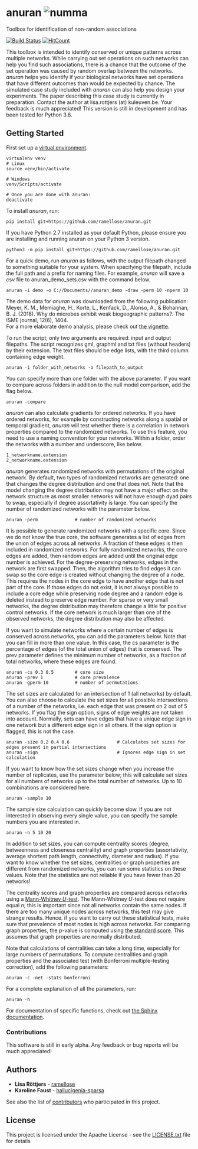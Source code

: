 # anuran ![numma](https://github.com/ramellose/anuran/blob/master/anuran.png)
Toolbox for identification of non-random associations

[![Build Status](https://travis-ci.com/ramellose/anuran.svg?token=9mhqeTh13MErxyrk5zR8&branch=master)](https://travis-ci.com/ramellose/anuran)
[![HitCount](http://hits.dwyl.com/ramellose/anuran.svg)](http://hits.dwyl.com/ramellose/anuran)

This toolbox is intended to identify conserved or unique patterns across multiple networks.
While carrying out set operations on such networks can help you find such associations,
there is a chance that the outcome of the set operation was caused by random overlap between the networks.
_anuran_ helps you identify if your biological networks have set operations that have different outcomes than would be expected by chance.
The simulated case study included with _anuran_ can also help you design your experiments. The paper describing this case study is currently in preparation.
Contact the author at lisa.rottjers (at) kuleuven.be. Your feedback is much appreciated!
This version is still in development and has been tested for Python 3.6.

## Getting Started

First set up a [virtual environment](https://docs.python-guide.org/dev/virtualenvs/).
```
virtualenv venv
# Linux
source venv/bin/activate

# Windows
venv/Scripts/activate

# Once you are done with anuran:
deactivate
```

To install _anuran_, run:
```
pip install git+https://github.com/ramellose/anuran.git
```

If you have Python 2.7 installed as your default Python, please ensure you are installing and running anuran on your Python 3 version.
```
python3 -m pip install git+https://github.com/ramellose/anuran.git
```
For a quick demo, run _anuran_ as follows, with the output filepath changed to something suitable for your system.
When specifying the filepath, include the full path and a prefix for naming files.
For example, _anuran_ will save a csv file to anuran_demo_sets.csv with the command below.

```
anuran -i demo -o C://Documents//anuran_demo -draw -perm 10 -nperm 10
```

The demo data for _anuran_ was downloaded from the following publication: <br />
Meyer, K. M., Memiaghe, H., Korte, L., Kenfack, D., Alonso, A., & Bohannan, B. J. (2018).
Why do microbes exhibit weak biogeographic patterns?. The ISME journal, 12(6), 1404. <br />
For a more elaborate demo analysis, please check out [the vignette](https://ramellose.github.io/anuran/demo_anuran.html).

To run the script, only two arguments are required: input and output filepaths.
The script recognizes gml, graphml and txt files (without headers) by their extension.
The text files should be edge lists, with the third column containing edge weight.
```
anuran -i folder_with_networks -o filepath_to_output
```

You can specify more than one folder with the above parameter. If you want to compare across folders in addition to the
null model comparison, add the flag below.
```
anuran -compare
```

_anuran_ can also calculate gradients for ordered networks.
If you have ordered networks, for example by constructing networks along a spatial or temporal gradient, _anuran_ will test whether
there is a correlation in network properties compared to the randomized networks.
To use this feature, you need to use a naming convention for your networks.
Within a folder, order the networks with a number and underscore, like below.
```
1_networkname.extension
2_networkname.extension
```

_anuran_ generates randomized networks with permutations of the original network.
By default, two types of randomized networks are generated: one that changes the degree distribution
and one that does not.
Note that the model changing the degree distribution may not have a major effect
on the network structure as most smaller networks will not have enough dyad pairs to swap, especially if degree assortativity is large.
You can specify the number of randomized networks with the parameter below.
```
anuran -perm              # number of randomized networks
```

It is possible to generate randomized networks with a specific core.
Since we do not know the true core, the software generates a list of edges from the union of edges across all networks.
A fraction of these edges is then included in randomized networks.
For fully randomized networks, the core edges are added, then random edges are added until the original edge number is achieved.
For the degree-preserving networks, edges in the network are first swapped.
Then, the algorithm tries to find edges it can swap so the core edge is created without changing the degree of a node.
This requires the nodes in the core edge to have another edge that is not part of the core.
If those edges do not exist, it is not always possible to include a core edge while
preserving node degree and a random edge is deleted instead to preserve edge number. For sparse or very small networks, the degree distribution may therefore
change a little for positive control networks. If the core network is much larger than one of the observed networks, the degree distribution may also be affected.

If you want to simulate networks where a certain number of edges is conserved across networks,
you can add the parameters below. Note that you can fill in more than one value.
In this case, the cs parameter is the percentage of edges (of the total union of edges) that is conserved.
The prev parameter defines the minimum number of networks, as a fraction of total networks, where these edges are found.

```
anuran -cs 0.3 0.5        # core size
anuran -prev 1            # core prevalence
anuran -gperm 10          # number of permutations
```

The set sizes are calculated for an intersection of 1 (all networks) by default.
You can also choose to calculate the set sizes for all possible intersections of a number of the networks, i.e. each edge that was present on 2 out of 5 networks.
If you flag the sign option, signs of edge weights are not taken into account.
Normally, sets can have edges that have a unique edge sign in one network but a different edge sign in all others. If the sign option is flagged, this is not the case. 
```
anuran -size 0.2 0.4 0.6                  # Calculates set sizes for edges present in partial intersections
anuran -sign                              # Ignores edge sign in set calculation
```

If you want to know how the set sizes change when you increase the number of replicates,
use the parameter below; this will calculate set sizes for all numbers of networks up to the total number of networks. Up to 10 combinations are considered here.
```
anuran -sample 10
```

The sample size calculation can quickly become slow. If you are not interested in observing every single value, you can specify the sample numbers you are interested in.
```
anuran -n 5 10 20
```

In addition to set sizes, you can compute centrality scores (degree, betweenness and closeness centrality) and graph properties (assortativity, average shortest path length, connectivity, diameter and radius).
If you want to know whether the set sizes, centralities or graph properties are different from randomized networks,
you can run some statistics on these values. Note that the statistics are not reliable if you have fewer than 20 networks!

The centrality scores and graph properties are compared across networks using a [Mann-Whitney _U_-test](https://en.wikipedia.org/wiki/Mann%E2%80%93Whitney_U_test).
The Mann-Whitney _U_-test does not require equal _n_; this is important since not all networks contain the same nodes. If there are too many unique nodes across networks,
this test may give strange results. Hence. if you want to carry out these statistical tests, make sure that prevalence of most nodes is high across networks.
For comparing graph properties, the p-value is computed using [the standard score](https://en.wikipedia.org/wiki/Standard_score). This assumes that graph properties are normally distributed.

Note that calculations of centralities can take a long time, especially for large numbers of permutations.
To compute centralities and graph properties and the associated test (with Bonferroni multiple-testing correction), add the following parameters:
```
anuran -c -net -stats bonferroni
```

For a complete explanation of all the parameters, run:
```
anuran -h
```

For documentation of specific functions, check out [the Sphinx documentation](https://ramellose.github.io/anuran/index.html).

### Contributions

This software is still in early alpha. Any feedback or bug reports will be much appreciated!

## Authors

* **Lisa Röttjers** - [ramellose](https://github.com/ramellose)
* **Karoline Faust** - [hallucigenia-sparsa](https://github.com/hallucigenia-sparsa)

See also the list of [contributors](https://github.com/ramellose/anuran/contributors) who participated in this project.

## License

This project is licensed under the Apache License - see the [LICENSE.txt](LICENSE.txt) file for details


